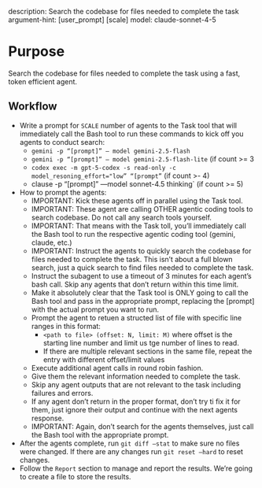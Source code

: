 description: Search the codebase for files needed to complete the task
argument-hint: [user_prompt] [scale]
model: claude-sonnet-4-5

# Purpose
Search the codebase for files needed to complete the task using a fast, token efficient agent.

## Workflow
- Write a prompt for `SCALE` number of agents to the Task tool that will immediately call the Bash tool to run these commands to kick off you agents to conduct search:
    - `gemini -p “[prompt]” — model gemini-2.5-flash`
    - `gemini -p “[prompt]” — model gemini-2.5-flash-lite` (if count >= 3
    - `codex exec -m gpt-5-codex -s read-only -c model_resoning_effort="low” “[prompt”` (if count >- 4)
    - clause -p “[prompt]” —model sonnet-4.5 thinking` (if count >= 5)
- How to prompt the agents:
    - IMPORTANT: Kick these agents off in parallel using the Task tool.
    - IMPORTANT: These agent are calling OTHER agentic coding tools to search codebase. Do not call any search tools yourself.
    - IMPORTANT: That means with the Task toll, you’ll immediately call the Bash tool to run the respective agentic coding tool (gemini, claude, etc.)
    - IMPORTANT: Instruct the agents to quickly search the codebase for files needed to complete the task. This isn’t about a full blown search, just a quick search to find files needed to complete the task.
    - Instruct the subagent to use a timeout of 3 minutes for each agent’s bash call. Skip any agents that don’t return within this time limit.
    - Make it absolutely clear that the Task tool is ONLY going to call the Bash tool and pass in the appropriate prompt, replacing the [prompt] with the actual prompt you want to run.
    - Prompt the agent to retuen a structed list of file with specific line ranges in this format:
        - `<path to file> (offset: N, limit: M)` where offset is the starting line number and limit us tge number of lines to read.
        - If there are multiple relevant sections in the same file, repeat the entry with different offset/limit values
    - Execute additional agent calls in round robin fashion.
    - Give them the relevant information needed to complete the task.
    - Skip any agent outputs that are not relevant to the task including failures and errors.
    - If any agent don’t return in the proper format, don’t try ti fix it for them, just ignore their output and continue with the next agents response.
    - IMPORTANT: Again, don’t search for the agents themselves, just call the Bash tool with the appropriate prompt.
- After the agents complete, run `git diff —stat` to make sure no files were changed. If there are any changes run `git reset —hard` to reset changes.
- Follow the `Report` section to manage and report the results. We’re going to create a file to store the results.